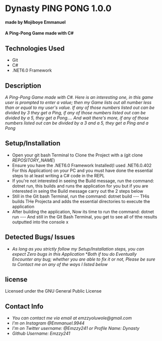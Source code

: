 # Dynasty PING PONG  1.0.0
#### made by Mojiboye Emmanuel

#### A  Ping-Pong Game made with C#

## Technologies Used
* Git
* C#
* .NET6.0 Framework

## Description
_A  Ping-Pong Game made with C#. Here is an interesting one, in this game user is prompted to enter a value; then my Game lists out all number less than or equal to my user's value. If any of those numbers listed out can be divided by 3 they get a Ping, if any of those numbers listed out  can be divided by a 5, they get a Pong.... And wait there's more, if any of those numbers listed out can be divided by a 3 and a 5, they get a Ping and a Pong_

## Setup/Installation
* Open your git bash Terminal to Clone the Project with a (git clone _REPOSITORY_NAME_)
* Ensure you have the .NET6.0 Framework Installed(I used .NET6.0.402 For this Application) on your PC and you must have done the essential steps to at least writing a C# code in the REPL 
* If you're not interested in seeing the Build message, run the command: dotnet run, this builds and runs the application for you but if you are interested in seing the Build message carry out the 2 steps below
* Still in the Git bash Terminal, run the command: dotnet build --- THis builds THe Projecta and adds the essential directories to execute the application
* After building the application, Now its time to run the command: dotnet run --- And still in the Git Bash Terminal, you get to see all of tthe results outputted into the console
x
## Detected Bugs/ Issues
* _As long as you strictly follow my Setup/Installation steps, you can expect Zero bugs in this Application_
*_Both if tou do Eventually Encounter any bug; whether you are able to fix it or not, Please be sure to Contact me on any of the ways I listed below_

## license 
Licensed under the GNU General Public License

## Contact Info
* _You can contact me via email at emzzyoluwole@gmail.com_
* _I'm on Instagram @Emmanuel.9944_
* _I'm on Twitter username: @Emzzy241 or Profile Name: Dynasty_
* _Github Username: Emzzy241_